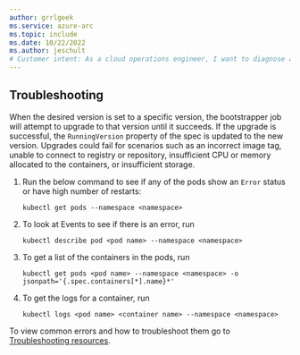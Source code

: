```yaml
---
author: grrlgeek
ms.service: azure-arc
ms.topic: include
ms.date: 10/22/2022
ms.author: jeschult
# Customer intent: As a cloud operations engineer, I want to diagnose and troubleshoot upgrade failures in my container pods, so that I can ensure successful deployments and maintain application stability.
---
```


## Troubleshooting

When the desired version is set to a specific version, the bootstrapper job will attempt to upgrade to that version until it succeeds. If the upgrade is successful, the `RunningVersion` property of the spec is updated to the new version. Upgrades could fail for scenarios such as an incorrect image tag, unable to connect to registry or repository, insufficient CPU or memory allocated to the containers,  or insufficient storage.

1. Run the below command to see if any of the pods show an `Error` status or have high number of restarts:

   ```console
   kubectl get pods --namespace <namespace>
   ```
1. To look at Events to see if there is an error, run 

   ```console
   kubectl describe pod <pod name> --namespace <namespace>
   ```
1. To get a list of the containers in the pods, run 

   ```console
   kubectl get pods <pod name> --namespace <namespace> -o jsonpath='{.spec.containers[*].name}*'
   ```
1. To get the logs for a container, run  

   ```console
   kubectl logs <pod name> <container name> --namespace <namespace>
   ```

To view common errors and how to troubleshoot them go to [Troubleshooting resources](..\troubleshoot-guide.md). 